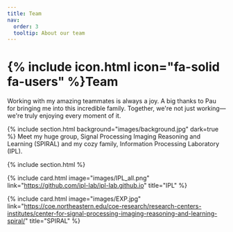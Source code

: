 ```yaml
---
title: Team
nav:
  order: 3
  tooltip: About our team
---
```


# {% include icon.html icon="fa-solid fa-users" %}Team

Working with my amazing teammates is always a joy. A big thanks to Pau for bringing me into this incredible family. Together, we're not just working—we're truly enjoying every moment of it.


{% include section.html background="images/background.jpg" dark=true %}
Meet my huge group, Signal Processing Imaging Reasoning and Learning (SPIRAL) and my cozy family, Information Processing Laboratory (IPL).

{% include section.html %}


{%
  include card.html
  image="images/IPL_all.png"
  link="https://github.com/ipl-lab/ipl-lab.github.io"
  title="IPL"
%}

{%
  include card.html
  image="images/EXP.jpg"
  link="https://coe.northeastern.edu/coe-research/research-centers-institutes/center-for-signal-processing-imaging-reasoning-and-learning-spiral/"
  title="SPIRAL"
%}

